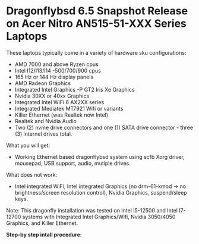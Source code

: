 # Dragonflybsd 6.5 Snapshot Release on Acer Nitro AN515-51-XXX Series Laptops

These laptops typically come in a variety of hardware sku configurations:
  - AMD 7000 and above Ryzen cpus
  - Intel I12/I13/I14 -500/700/900 cpus
  - 165 Hz or 144 Hz display panels
  - AMD Radeon Graphics
  - Integrated Intel Graphics -P GT2 Iris Xe Graphics
  - Nvidia 30XX or 40xx Graphics
  - Integrated Intel WiFi 6 AX2XX series
  - Integrated Mediatek MT7921 Wifi or variants
  - Killer Ethernet (was Realtek now Intel)
  - Realtek and Nvidia Audio
  - Two (2) nvme drive connectors and one (1) SATA drive connector - three (3) internel drives total.

What you will get:
  - Working Ethernet based dragonflybsd system using scfb Xorg driver, mousepad, USB support, audio, mutiple drives.

What does not work:
  - Intel integrated WiFi, Intel integrated Graphics (no drm-61-kmod -> no brightness/screen resolution control), Nvidia Graphics, suspend/sleep keys.

Note: This dragonfly installation was tested on Intel I5-12500 and Intel I7-12700 systems with Integrated Intel Graphics/Wifi, Nvidia 3050/4050 Graphics, and Killer Ethernet.
  

**Step-by step intall procedure:**


